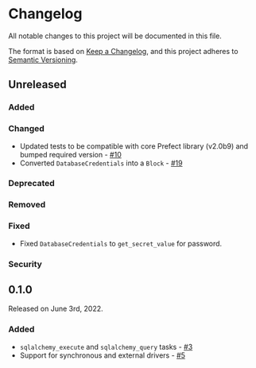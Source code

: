 # Changelog

All notable changes to this project will be documented in this file.

The format is based on [Keep a Changelog](https://keepachangelog.com/en/1.0.0/),
and this project adheres to [Semantic Versioning](https://semver.org/spec/v2.0.0.html).

## Unreleased

### Added

### Changed

- Updated tests to be compatible with core Prefect library (v2.0b9) and bumped required version - [#10](https://github.com/PrefectHQ/prefect-sqlalchemy/pull/10)
- Converted `DatabaseCredentials` into a `Block` - [#19](https://github.com/PrefectHQ/prefect-sqlalchemy/pull/19)

### Deprecated

### Removed

### Fixed
- Fixed `DatabaseCredentials` to `get_secret_value` for password.

### Security

## 0.1.0

Released on June 3rd, 2022.

### Added

- `sqlalchemy_execute` and `sqlalchemy_query` tasks - [#3](https://github.com/PrefectHQ/prefect-sqlalchemy/pull/3)
- Support for synchronous and external drivers - [#5](https://github.com/PrefectHQ/prefect-sqlalchemy/pull/5)
